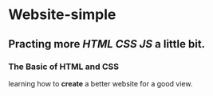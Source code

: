 # Website-simple
## Practing more *HTML CSS JS* a little bit.
### The Basic of HTML and CSS 
learning how to **create** a better website for a good view.
